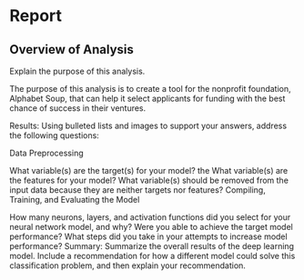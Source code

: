 # Report
## Overview of Analysis 
Explain the purpose of this analysis.

The purpose of this analysis is to create a tool for the nonprofit foundation, Alphabet Soup, that can help it select applicants for funding with the best chance of success in their ventures. 

Results: Using bulleted lists and images to support your answers, address the following questions:

Data Preprocessing

What variable(s) are the target(s) for your model?
the 
What variable(s) are the features for your model?
What variable(s) should be removed from the input data because they are neither targets nor features?
Compiling, Training, and Evaluating the Model

How many neurons, layers, and activation functions did you select for your neural network model, and why?
Were you able to achieve the target model performance?
What steps did you take in your attempts to increase model performance?
Summary: Summarize the overall results of the deep learning model. Include a recommendation for how a different model could solve this classification problem, and then explain your recommendation.
